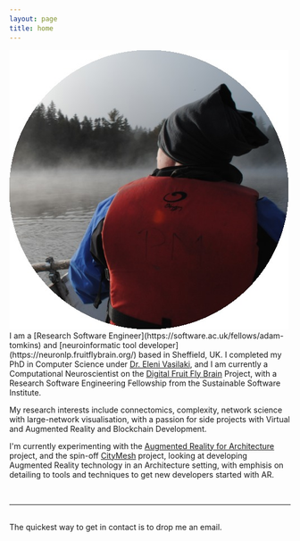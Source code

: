 ```yaml
---
layout: page
title: home
---
```


<img class="col one right" src="/img/prof_pic.jpg">

<br/>
I am a [Research Software Engineer](https://software.ac.uk/fellows/adam-tomkins) and [neuroinformatic tool developer](https://neuronlp.fruitflybrain.org/) based in Sheffield, UK. I completed my PhD in Computer Science under <a href="http://staffwww.dcs.shef.ac.uk/people/E.Vasilaki/" target="blank">Dr. Eleni Vasilaki</a>, and I am currently a Computational Neuroscientist on the <a href="http://gtr.rcuk.ac.uk/projects?ref=BB/M025527/1" target="blank"> Digital Fruit Fly Brain</a> Project, with a Research Software Engineering Fellowship from the Sustainable Software Institute.

My research interests include connectomics, complexity, network science with large-network visualisation, with a passion for side projects with Virtual and Augmented Reality and Blockchain Development.

I'm currently experimenting with the [Augmented Reality for Architecture](http://adamrtomkins.github.io/AR-Architecture) project, and the spin-off [CityMesh](https://adamrtomkins.github.io/CityMesh/) project, looking at developing Augmented Reality technology in an Architecture setting, with emphisis on detailing to tools and techniques to get new developers started with AR.

<br/>
<hr/>
<br/>
<span class="contacticon center">
	<a href="https://github.com/adamrtomkins" target="_blank"><i class="fa fa-github-square"></i></a>
	<a href="https://www.linkedin.com/in/adam-tomkins-21261717" target="_blank"><i class="fa fa-linkedin-square"></i></a>
	<a href="https://twitter.com/DrTomki" target="_blank"><i class="fa fa-twitter-square"></i></a>
</span>

<div class="col three caption">
	The quickest way to get in contact is to drop me an email.
</div>


